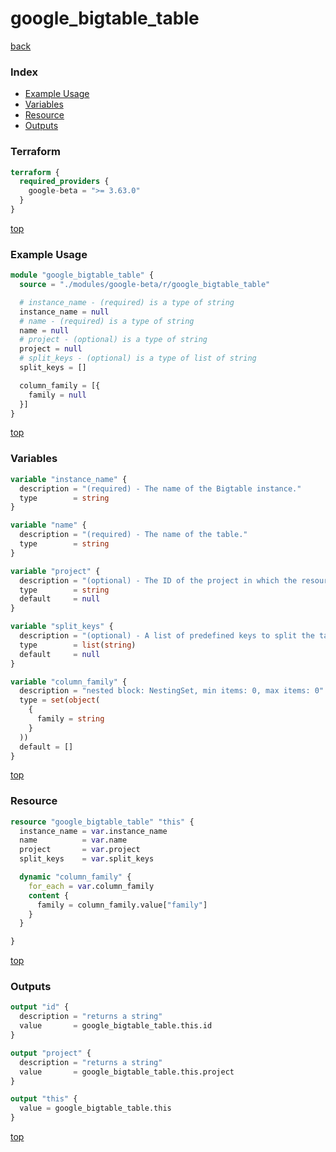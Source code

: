 # google_bigtable_table

[back](../google-beta.md)

### Index

- [Example Usage](#example-usage)
- [Variables](#variables)
- [Resource](#resource)
- [Outputs](#outputs)

### Terraform

```terraform
terraform {
  required_providers {
    google-beta = ">= 3.63.0"
  }
}
```

[top](#index)

### Example Usage

```terraform
module "google_bigtable_table" {
  source = "./modules/google-beta/r/google_bigtable_table"

  # instance_name - (required) is a type of string
  instance_name = null
  # name - (required) is a type of string
  name = null
  # project - (optional) is a type of string
  project = null
  # split_keys - (optional) is a type of list of string
  split_keys = []

  column_family = [{
    family = null
  }]
}
```

[top](#index)

### Variables

```terraform
variable "instance_name" {
  description = "(required) - The name of the Bigtable instance."
  type        = string
}

variable "name" {
  description = "(required) - The name of the table."
  type        = string
}

variable "project" {
  description = "(optional) - The ID of the project in which the resource belongs. If it is not provided, the provider project is used."
  type        = string
  default     = null
}

variable "split_keys" {
  description = "(optional) - A list of predefined keys to split the table on. !> Warning: Modifying the split_keys of an existing table will cause Terraform to delete/recreate the entire google_bigtable_table resource."
  type        = list(string)
  default     = null
}

variable "column_family" {
  description = "nested block: NestingSet, min items: 0, max items: 0"
  type = set(object(
    {
      family = string
    }
  ))
  default = []
}
```

[top](#index)

### Resource

```terraform
resource "google_bigtable_table" "this" {
  instance_name = var.instance_name
  name          = var.name
  project       = var.project
  split_keys    = var.split_keys

  dynamic "column_family" {
    for_each = var.column_family
    content {
      family = column_family.value["family"]
    }
  }

}
```

[top](#index)

### Outputs

```terraform
output "id" {
  description = "returns a string"
  value       = google_bigtable_table.this.id
}

output "project" {
  description = "returns a string"
  value       = google_bigtable_table.this.project
}

output "this" {
  value = google_bigtable_table.this
}
```

[top](#index)